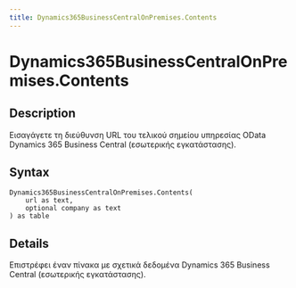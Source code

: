 ```yaml
---
title: Dynamics365BusinessCentralOnPremises.Contents
---
```


# Dynamics365BusinessCentralOnPremises.Contents


## Description

Εισαγάγετε τη διεύθυνση URL του τελικού σημείου υπηρεσίας OData Dynamics 365 Business Central (εσωτερικής εγκατάστασης).


## Syntax

```powerquery
Dynamics365BusinessCentralOnPremises.Contents(
    url as text,
    optional company as text
) as table
```


## Details

Επιστρέφει έναν πίνακα με σχετικά δεδομένα Dynamics 365 Business Central (εσωτερικής εγκατάστασης). 


